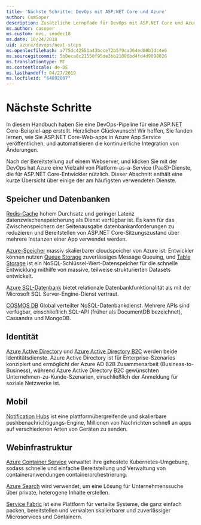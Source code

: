 ```yaml
---
title: 'Nächste Schritte: DevOps mit ASP.NET Core und Azure'
author: CamSoper
description: Zusätzliche Lernpfade für DevOps mit ASP.NET Core und Azure.
ms.author: casoper
ms.custom: mvc, seodec18
ms.date: 10/24/2018
uid: azure/devops/next-steps
ms.openlocfilehash: a775dc42551a43bcce72b5f9ca364ed00b1dc4e6
ms.sourcegitcommit: 5b0eca8c21550f95de3bb21096bd4fd4d9098026
ms.translationtype: MT
ms.contentlocale: de-DE
ms.lasthandoff: 04/27/2019
ms.locfileid: "64892007"
---
```

# <a name="next-steps"></a>Nächste Schritte

In diesem Handbuch haben Sie eine DevOps-Pipeline für eine ASP.NET Core-Beispiel-app erstellt. Herzlichen Glückwunsch! Wir hoffen, Sie fanden lernen, wie Sie ASP.NET Core-Web-apps in Azure App Service veröffentlichen, und automatisieren die kontinuierliche Integration von Änderungen.

Nach der Bereitstellung auf einem Webserver, und klicken Sie mit der DevOps hat Azure eine Vielzahl von Platform-as-a-Service (PaaS)-Dienste, die für ASP.NET Core-Entwickler nützlich. Dieser Abschnitt enthält eine kurze Übersicht über einige der am häufigsten verwendeten Dienste.

## <a name="storage-and-databases"></a>Speicher und Datenbanken

[Redis-Cache](/azure/redis-cache/) hohem Durchsatz und geringer Latenz datenzwischenspeicherung als Dienst verfügbar ist. Es kann für das Zwischenspeichern der Seitenausgabe datenbankanforderungen zu reduzieren und Bereitstellen von ASP.NET Core-Sitzungszustand über mehrere Instanzen einer App verwendet werden.

[Azure-Speicher](/azure/storage/) massiv skalierbarer cloudspeicher von Azure ist. Entwickler können nutzen [Queue Storage](/azure/storage/queues/storage-queues-introduction) zuverlässiges Message Queuing, und [Table Storage](/azure/storage/tables/table-storage-overview) ist ein NoSQL-Schlüssel-Wert-Datenspeicher für die schnelle Entwicklung mithilfe von massive, teilweise strukturierten Datasets entwickelt.

[Azure SQL-Datenbank](/azure/sql-database/) bietet relationale Datenbankfunktionalität als mit der Microsoft SQL Server-Engine-Dienst vertraut.

[COSMOS DB](/azure/cosmos-db/) Global verteilter NoSQL-Datenbankdienst. Mehrere APIs sind verfügbar, einschließlich SQL-API (früher als DocumentDB bezeichnet), Cassandra und MongoDB.

## <a name="identity"></a>Identität

[Azure Active Directory](/azure/active-directory/) und [Azure Active Directory B2C](/azure/active-directory-b2c/) werden beide Identitätsdienste. Azure Active Directory ist für Enterprise-Szenarios konzipiert und ermöglicht der Azure AD B2B Zusammenarbeit (Business-to-Business), während Azure Active Directory B2C gewünschten Unternehmen-zu-Kunde-Szenarien, einschließlich der Anmeldung für soziale Netzwerke ist.

## <a name="mobile"></a>Mobil

[Notification Hubs](/azure/notification-hubs/) ist eine plattformübergreifende und skalierbare pushbenachrichtigungs-Engine, Millionen von Nachrichten schnell an apps auf verschiedenen Arten von Geräten zu senden.

## <a name="web-infrastructure"></a>Webinfrastruktur

[Azure Container Service](/azure/aks/) verwaltet Ihre gehostete Kubernetes-Umgebung, sodass schnelle und einfache Bereitstellung und Verwaltung von containeranwendungen containerorchestrierung.

[Azure Search](/azure/search/) wird verwendet, um eine Lösung für Unternehmenssuche über private, heterogene Inhalte erstellen.

[Service Fabric](/azure/service-fabric/) ist eine Plattform für verteilte Systeme, die ganz einfach packen, bereitstellen und verwalten skalierbarer und zuverlässiger Microservices und Containern.
